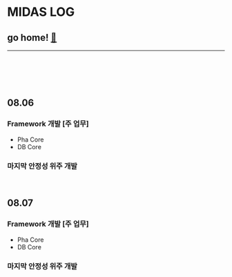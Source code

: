 # MIDAS LOG

## go home! [:house_with_garden:](https://github.com/wnsgml972/midas_log)

---

<br/><br/>

<br/>

## 08.06

### Framework 개발 [주 업무]

* Pha Core
* DB Core

### 마지막 안정성 위주 개발




<br/>

## 08.07

### Framework 개발 [주 업무]

* Pha Core
* DB Core

### 마지막 안정성 위주 개발
